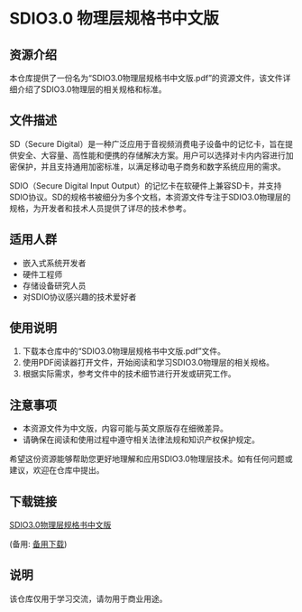 # SDIO3.0 物理层规格书中文版

## 资源介绍

本仓库提供了一份名为“SDIO3.0物理层规格书中文版.pdf”的资源文件，该文件详细介绍了SDIO3.0物理层的相关规格和标准。

## 文件描述

SD（Secure Digital）是一种广泛应用于音视频消费电子设备中的记忆卡，旨在提供安全、大容量、高性能和便携的存储解决方案。用户可以选择对卡内内容进行加密保护，并且支持通用加密标准，以满足移动电子商务和数字系统应用的需求。

SDIO（Secure Digital Input Output）的记忆卡在软硬件上兼容SD卡，并支持SDIO协议。SD的规格书被细分为多个文档，本资源文件专注于SDIO3.0物理层的规格，为开发者和技术人员提供了详尽的技术参考。

## 适用人群

- 嵌入式系统开发者
- 硬件工程师
- 存储设备研究人员
- 对SDIO协议感兴趣的技术爱好者

## 使用说明

1. 下载本仓库中的“SDIO3.0物理层规格书中文版.pdf”文件。
2. 使用PDF阅读器打开文件，开始阅读和学习SDIO3.0物理层的相关规格。
3. 根据实际需求，参考文件中的技术细节进行开发或研究工作。

## 注意事项

- 本资源文件为中文版，内容可能与英文原版存在细微差异。
- 请确保在阅读和使用过程中遵守相关法律法规和知识产权保护规定。

希望这份资源能够帮助您更好地理解和应用SDIO3.0物理层技术。如有任何问题或建议，欢迎在仓库中提出。

## 下载链接
[SDIO3.0物理层规格书中文版](https://pan.quark.cn/s/bff40c7a7a6e) 

(备用: [备用下载](https://pan.baidu.com/s/1CN4XCjZ6pew7-f6or6IaPg?pwd=1234))

## 说明

该仓库仅用于学习交流，请勿用于商业用途。
